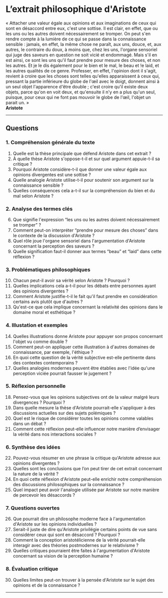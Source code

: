 # L’extrait philosophique d'Aristote

« Attacher une valeur égale aux opinions et aux imaginations de ceux qui sont en désaccord entre eux, c'est une sottise. Il est clair, en effet, que ou les uns ou les autres doivent nécessairement se tromper. On peut s'en rendre compte à la lumière de ce qui se passe dans la connaissance sensible : jamais, en effet, la même chose ne paraît, aux uns, douce, et, aux autres, le contraire du doux, à moins que, chez les uns, l'organe sensoriel qui juge des saveurs en question ne soit vicié et endommagé. Mais s'il en est ainsi, ce sont les uns qu'il faut prendre pour mesure des choses, et non les autres. Et je le dis également pour le bien et le mal, le beau et !e laid, et les autres qualités de ce genre. Professer, en effet, l'opinion dont il s'agit, revient à croire que les choses sont telles qu'elles apparaissent à ceux qui, pressant la partie inférieure du globe de l'œil avec le doigt, donnent ainsi à un seul objet l'apparence d'être double ; c'est croire qu'il existe deux objets, parce qu'on en voit deux, et qu'ensuite il n'y en a plus qu'un seul, puisque, pour ceux qui ne font pas mouvoir le globe de l'œil, l'objet un parait un. »  
**Aristote**

---

## Questions

### 1. Compréhension générale du texte

1. Quelle est la thèse principale que défend Aristote dans cet extrait ?
2. À quelle thèse Aristote s'oppose-t-il et sur quel argument appuie-t-il sa critique ?
3. Pourquoi Aristote considère-t-il que donner une valeur égale aux opinions divergentes est une sottise ?
4. Quelle analogie Aristote utilise-t-il pour soutenir son argument sur la connaissance sensible ?
5. Quelles conséquences cela a-t-il sur la compréhension du bien et du mal selon Aristote ?

### 2. Analyse des termes clés

6. Que signifie l'expression “les uns ou les autres doivent nécessairement se tromper” ?
7. Comment peut-on interpréter “prendre pour mesure des choses” dans le contexte de la discussion d'Aristote ?
8. Quel rôle joue l'organe sensoriel dans l'argumentation d'Aristote concernant la perception des saveurs ?
9. Quelle signification faut-il donner aux termes “beau” et “laid” dans cette réflexion ?

### 3. Problématiques philosophiques

10. Chacun peut-il avoir sa vérité selon Aristote ? Pourquoi ?
11. Quelles implications cela a-t-il pour les débats entre personnes ayant des opinions divergentes ?
12. Comment Aristote justifie-t-il le fait qu'il faut prendre en considération certains avis plutôt que d'autres ?
13. Qu'est-ce que cela implique concernant la relativité des opinions dans le domaine moral et esthétique ?

### 4. Illustation et exemples

14. Quelles illustrations donne Aristote pour appuyer son propos concernant l'objet vu comme double ?
15. Comment peut-on appliquer cette illustration à d'autres domaines de connaissance, par exemple, l'éthique ?
16. En quoi cette question de la vérité subjective est-elle pertinente dans des contextes contemporains ?
17. Quelles analogies modernes peuvent être établies avec l'idée qu'une perception viciée pourrait fausser le jugement ?

### 5. Réflexion personnelle

18. Pensez-vous que les opinions subjectives ont de la valeur malgré leurs divergences ? Pourquoi ?
19. Dans quelle mesure la thèse d'Aristote pourrait-elle s'appliquer à des discussions actuelles sur des sujets polémiques ?
20. Quel est le risque de considérer toutes les opinions comme valables dans un débat ?
21. Comment cette réflexion peut-elle influencer notre manière d’envisager la vérité dans nos interactions sociales ?

### 6. Synthèse des idées

22. Pouvez-vous résumer en une phrase la critique qu'Aristote adresse aux opinions divergentes ?
23. Quelles sont les conclusions que l’on peut tirer de cet extrait concernant la nature de la vérité ?
24. En quoi cette réflexion d'Aristote peut-elle enrichir notre compréhension des discussions philosophiques sur la connaissance ?
25. Quel impact peut avoir l'analogie utilisée par Aristote sur notre manière de percevoir les désaccords ?

### 7. Questions ouvertes

26. Que pourrait dire un philosophe moderne face à l'argumentation d'Aristote sur les opinions individuelles ?
27. Serait-il juste de dire qu'Aristote privilégie certains points de vue sans considérer ceux qui sont en désaccord ? Pourquoi ?
28. Comment la conception aristotélicienne de la vérité pourrait-elle interagir avec des théories postmodernes sur le relativisme ?
29. Quelles critiques pourraient être faites à l'argumentation d'Aristote concernant sa vision de la perception humaine ?

### 8. Évaluation critique

30. Quelles limites peut-on trouver à la pensée d'Aristote sur le sujet des opinions et de la connaissance ? 

---
